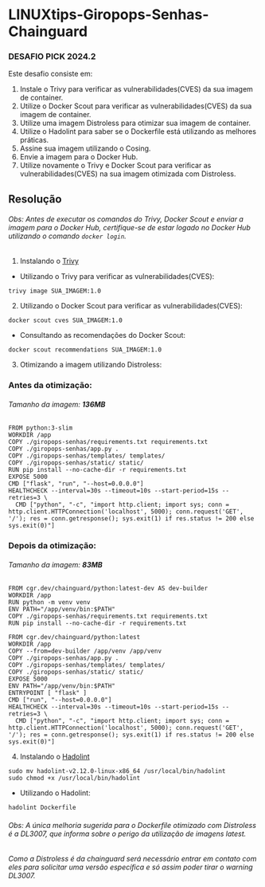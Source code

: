 # LINUXtips-Giropops-Senhas-Chainguard

### **DESAFIO PICK 2024.2**

Este desafio consiste em:

1. Instale o Trivy para verificar as vulnerabilidades(CVES) da sua imagem de container. 
2. Utilize o Docker Scout para verificar as vulnerabilidades(CVES) da sua imagem de container.
3. Utilize uma imagem Distroless para otimizar sua imagem de container.
4. Utilize o Hadolint para saber se o Dockerfile está utilizando as melhores práticas. 
5. Assine sua imagem utilizando o Cosing.
6. Envie a imagem para o Docker Hub.
7. Utilize novamente o Trivy e Docker Scout para verificar as vulnerabilidades(CVES) na sua imagem otimizada com Distroless.

## Resolução

###### Obs: Antes de executar os comandos do Trivy, Docker Scout e enviar a imagem para o Docker Hub, certifique-se de estar logado no Docker Hub utilizando o comando `docker login`.

1. Instalando o [Trivy](https://aquasecurity.github.io/trivy/v0.56/getting-started/installation/)
- Utilizando o Trivy para verificar as vulnerabilidades(CVES):
```
trivy image SUA_IMAGEM:1.0
```
2. Utilizando o Docker Scout para verificar as vulnerabilidades(CVES):
```
docker scout cves SUA_IMAGEM:1.0
```
- Consultando as recomendações do Docker Scout:
```
docker scout recommendations SUA_IMAGEM:1.0
```
3. Otimizando a imagem utilizando Distroless:

### Antes da otimização:
###### Tamanho da imagem: **136MB** 
```
FROM python:3-slim
WORKDIR /app
COPY ./giropops-senhas/requirements.txt requirements.txt
COPY ./giropops-senhas/app.py . 
COPY ./giropops-senhas/templates/ templates/
COPY ./giropops-senhas/static/ static/
RUN pip install --no-cache-dir -r requirements.txt
EXPOSE 5000
CMD ["flask", "run", "--host=0.0.0.0"]
HEALTHCHECK --interval=30s --timeout=10s --start-period=15s --retries=3 \
  CMD ["python", "-c", "import http.client; import sys; conn = http.client.HTTPConnection('localhost', 5000); conn.request('GET', '/'); res = conn.getresponse(); sys.exit(1) if res.status != 200 else sys.exit(0)"]
```
### Depois da otimização:
###### Tamanho da imagem: **83MB** 
```
FROM cgr.dev/chainguard/python:latest-dev AS dev-builder
WORKDIR /app
RUN python -m venv venv
ENV PATH="/app/venv/bin:$PATH"
COPY ./giropops-senhas/requirements.txt requirements.txt
RUN pip install --no-cache-dir -r requirements.txt

FROM cgr.dev/chainguard/python:latest
WORKDIR /app
COPY --from=dev-builder /app/venv /app/venv
COPY ./giropops-senhas/app.py . 
COPY ./giropops-senhas/templates/ templates/
COPY ./giropops-senhas/static/ static/
EXPOSE 5000
ENV PATH="/app/venv/bin:$PATH"
ENTRYPOINT [ "flask" ]
CMD ["run", "--host=0.0.0.0"]
HEALTHCHECK --interval=30s --timeout=10s --start-period=15s --retries=3 \
  CMD ["python", "-c", "import http.client; import sys; conn = http.client.HTTPConnection('localhost', 5000); conn.request('GET', '/'); res = conn.getresponse(); sys.exit(1) if res.status != 200 else sys.exit(0)"]
```
4. Instalando o [Hadolint](https://github.com/hadolint/hadolint)
```
sudo mv hadolint-v2.12.0-linux-x86_64 /usr/local/bin/hadolint
sudo chmod +x /usr/local/bin/hadolint
```
- Utilizando o Hadolint: 
```
hadolint Dockerfile
```
###### Obs: A única melhoria sugerida para o Dockerfile otimizado com Distroless é a DL3007, que informa sobre o perigo da utilização de imagens latest. 
###### Como a Distroless é da chainguard será necessário entrar em contato com eles para solicitar uma versão específica e só assim poder tirar o warning DL3007.
